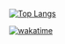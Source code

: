 [![Top Langs](https://github-readme-stats.vercel.app/api/top-langs/?username=aosasona&layout=compact)](https://github.com/anuraghazra/github-readme-stats)

[![wakatime](https://wakatime.com/badge/user/70e2c061-a198-42cf-83aa-be61f5e9b4d1.svg)](https://wakatime.com/@70e2c061-a198-42cf-83aa-be61f5e9b4d1)
